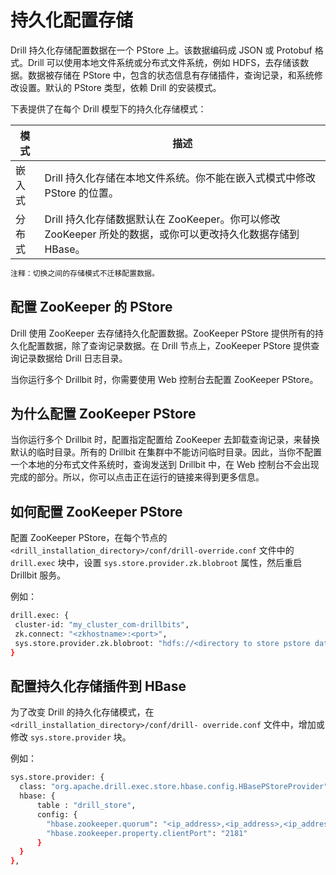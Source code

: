 # 持久化配置存储

Drill 持久化存储配置数据在一个 PStore 上。该数据编码成 JSON 或 Protobuf 格式。Drill 可以使用本地文件系统或分布式文件系统，例如 HDFS，去存储该数据。数据被存储在 PStore 中，包含的状态信息有存储插件，查询记录，和系统修改设置。默认的 PStore 类型，依赖 Drill 的安装模式。

下表提供了在每个 Drill 模型下的持久化存储模式：

| 模式 | 描述 |
| -- | -- |
| 嵌入式|Drill 持久化存储在本地文件系统。你不能在嵌入式模式中修改 PStore 的位置。|
|分布式|Drill 持久化存储数据默认在 ZooKeeper。你可以修改 ZooKeeper 所处的数据，或你可以更改持久化数据存储到 HBase。|

```bash
注释：切换之间的存储模式不迁移配置数据。
```

## 配置 ZooKeeper 的 PStore

Drill 使用 ZooKeeper 去存储持久化配置数据。ZooKeeper PStore 提供所有的持久化配置数据，除了查询记录数据。在 Drill 节点上，ZooKeeper PStore 提供查询记录数据给 Drill 日志目录。

当你运行多个 Drillbit 时，你需要使用 Web 控制台去配置 ZooKeeper PStore。

## 为什么配置 ZooKeeper PStore

当你运行多个 Drillbit 时，配置指定配置给 ZooKeeper 去卸载查询记录，来替换默认的临时目录。所有的 Drillbit 在集群中不能访问临时目录。因此，当你不配置一个本地的分布式文件系统时，查询发送到 Drillbit 中，在 Web 控制台不会出现完成的部分。所以，你可以点击正在运行的链接来得到更多信息。

## 如何配置 ZooKeeper PStore

配置 ZooKeeper PStore，在每个节点的 ``` <drill_installation_directory>/conf/drill-override.conf ``` 文件中的 ``` drill.exec ``` 块中，设置 ``` sys.store.provider.zk.blobroot ``` 属性，然后重启 Drillbit 服务。

例如：
```bash
drill.exec: {
 cluster-id: "my_cluster_com-drillbits",
 zk.connect: "<zkhostname>:<port>",
 sys.store.provider.zk.blobroot: "hdfs://<directory to store pstore data>/"
}
```

## 配置持久化存储插件到 HBase

为了改变 Drill 的持久化存储模式，在 ``` <drill_installation_directory>/conf/drill-
override.conf ``` 文件中，增加或修改 ``` sys.store.provider ``` 块。

例如：
```bash
sys.store.provider: {
  class: "org.apache.drill.exec.store.hbase.config.HBasePStoreProvider",
  hbase: {
      table : "drill_store",
      config: {
        "hbase.zookeeper.quorum": "<ip_address>,<ip_address>,<ip_address >,<ip_address>",
        "hbase.zookeeper.property.clientPort": "2181"
      }
  }
},
```
